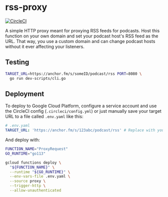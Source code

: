 # rss-proxy

[![CircleCI](https://circleci.com/gh/mtlynch/rss-proxy.svg?style=svg)](https://circleci.com/gh/mtlynch/rss-proxy)

A simple HTTP proxy meant for proxying RSS feeds for podcasts. Host this function on your own domain and set your podcast host's RSS feed as the URL. That way, you use a custom domain and can change podcast hosts without it ever affecting your listeners.

## Testing

```bash
TARGET_URL=https://anchor.fm/s/someID/podcast/rss PORT=8080 \
  go run dev-scripts/cli.go
```

## Deployment

To deploy to Google Cloud Platform, configure a service account and use the CircleCI config (`.circleci/config.yml`) or just manually save your target URL to a file called `.env.yaml` like this:

```yaml
# .env.yaml
TARGET_URL: 'https://anchor.fm/s/123abc/podcast/rss' # Replace with your podcast's RSS feed
```

And deploy with:

```bash
FUNCTION_NAME="ProxyRequest"
GO_RUNTIME="go113"

gcloud functions deploy \
  "${FUNCTION_NAME}" \
  --runtime "${GO_RUNTIME}" \
  --env-vars-file .env.yaml \
  --source proxy \
  --trigger-http \
  --allow-unauthenticated
```
